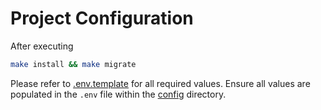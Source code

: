 # Project Configuration

After executing

```sh
make install && make migrate
```

Please refer to [.env.template](.././config/.env.template) for all required values. Ensure all values are populated in the `.env` file within the [config](.././config/) directory.
